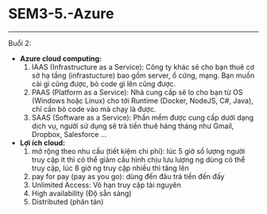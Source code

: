 # SEM3-5.-Azure

---

Buổi 2:

- <strong>Azure cloud computing:</strong>
  1. IAAS (Infrastructure as a Service): Công ty khác sẽ cho bạn thuê cơ sở hạ tầng (infrastucture) bao gồm server, ổ cứng, mạng. Bạn muốn cài gì cũng được, bỏ code gì lên cũng được.
  2. PAAS (Platform as a Service): Nhà cung cấp sẽ lo cho bạn từ OS (Windows hoặc Linux) cho tới Runtime (Docker, NodeJS, C#, Java), chỉ cần bỏ code vào mà chạy là được.
  3. SAAS (Software as a Service): Phần mềm được cung cấp dưới dạng dịch vụ, người sử dụng sẽ trả tiền thuê hàng tháng như Gmail, Dropbox, Salesforce …
- <b>Lợi ích cloud:</b>
    1. mở rộng theo nhu cầu (tiết kiệm chi phí): lúc 5 giờ số lượng người truy cập ít thì có thể giảm cấu hình chịu lưu lượng ng dùng có thể truy cập, lúc 8 giờ ng truy cập nhiều thì tăng lên
    2. pay for pay (pay as you go): dùng đến đâu trả tiền đến đấy
    3. Unlimited Access: Vô hạn truy cập tài nguyên
    4. High availability (Độ sẵn sàng)
    5. Distributed (phân tán)